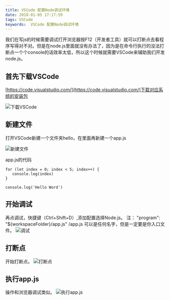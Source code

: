 ```yaml
---
title: VSCode 配置Node调试环境
date: 2018-01-05 17:17:59
tags: VSCode
keywords:  VSCode 配置Node调试环境
---
```


我们在写js的时候需要调试打开浏览器按F12（开发者工具）就可以打断点去看程序写得对不对。但是在node.js里面就没有办法了，因为是在命令行执行的没法打断点一个个console的话效率太低，所以这个时候就需要VSCode来辅助我们开发node.js。
<!--more-->
## 首先下载VSCode
[https://code.visualstudio.com/](https://code.visualstudio.com/)下载对应系统的安装包

![下载VSCode](http://hexo-1252491761.file.myqcloud.com/VSCode-%E9%85%8D%E7%BD%AENode%E8%B0%83%E8%AF%95%E7%8E%AF%E5%A2%83/20180105173242.png)

## 新建文件
打开VSCode新建一个文件夹hello，在里面再新建一个app.js

![新建文件](http://hexo-1252491761.file.myqcloud.com/VSCode-%E9%85%8D%E7%BD%AENode%E8%B0%83%E8%AF%95%E7%8E%AF%E5%A2%83/20180105174736.png)

app.js的代码
```
for (let index = 0; index < 5; index++) {
   console.log(index)   
}

console.log('Hello Word')
```
## 开始调试
再点调试，快捷键（Ctrl+Shift+D）,添加配置选择Node.js。
注： "program": "${workspaceFolder}/app.js"   /app.js 可以是任何名字，但是一定要是你入口文件。
![调试](http://hexo-1252491761.file.myqcloud.com/VSCode-%E9%85%8D%E7%BD%AENode%E8%B0%83%E8%AF%95%E7%8E%AF%E5%A2%83/debug.gif)

## 打断点
开始打断点。
![打断点](http://hexo-1252491761.file.myqcloud.com/VSCode-%E9%85%8D%E7%BD%AENode%E8%B0%83%E8%AF%95%E7%8E%AF%E5%A2%83/20180105180933.png)

## 执行app.js
操作和浏览器调试类似。
![执行app.js](http://hexo-1252491761.file.myqcloud.com/VSCode-%E9%85%8D%E7%BD%AENode%E8%B0%83%E8%AF%95%E7%8E%AF%E5%A2%83/20180105181532.png)
